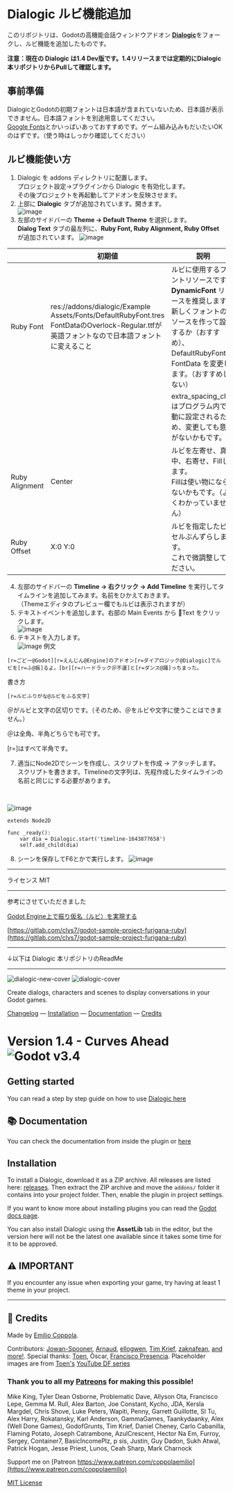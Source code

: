 # Dialogic ルビ機能追加

このリポジトリは、Godotの高機能会話ウィンドウアドオン [**Dialogic**](https://github.com/coppolaemilio/dialogic/)をフォークし、ルビ機能を追加したものです。

**注意：現在の Dialogic は1.4 Dev版です。1.4リリースまでは定期的にDialogic本リポジトリからPullして確認します。**

## 事前準備

DialogicとGodotの初期フォントは日本語が含まれていないため、日本語が表示できません。日本語フォントを別途用意してください。<br>
[Google Fonts](https://fonts.google.com/?subset=japanese)とかいっぱいあっておすすめです。ゲーム組み込みもだいたいOKのはずです。（使う時はしっかり確認してください）

## ルビ機能使い方

1. Dialogic を addons ディレクトリに配置します。<br>プロジェクト設定→プラグインから Dialogic を有効化します。<br>その後プロジェクトを再起動してアドオンを反映させます。
2. 上部に **Dialogic** タブが追加されています。開きます。  
![image](https://user-images.githubusercontent.com/32963227/152312398-48a0e347-d33f-4db1-b04b-60c854aa2160.png)
3. 左部のサイドバーの **Theme → Default Theme** を選択します。  
**Dialog Text** タブの最左列に、**Ruby Font, Ruby Alignment, Ruby Offset** が追加されています。
![image](https://user-images.githubusercontent.com/32963227/152312824-65ce8e5c-5381-41ef-ab12-144c965c8a1b.png)

|   |初期値|説明|
|---|---|---|
|Ruby Font|res://addons/dialogic/Example Assets/Fonts/DefaultRubyFont.tres<br>FontDataのOverlock-Regular.ttfが英語フォントなので日本語フォントに変えること|ルビに使用するフォントリソースです。**DynamicFont** リソースを推奨します。<br>新しくフォントのリソースを作って設定するか（おすすめ）、 DefaultRubyFont の FontData を変更します。（おすすめしない）|
|   |   |extra_spacing_charはプログラム内で自動に設定されるため、変更しても意味がないかもです。|
|Ruby Alignment|Center|ルビを左寄せ、真ん中、右寄せ、Fillします。<br>Fillは使い物にならないかもです。（よくわかっていません）|
|Ruby Offset|X:0 Y:0|ルビを指定したピクセルぶんずらします。<br>これで微調整してください。|
4. 左部のサイドバーの **Timeline → 右クリック → Add Timeline** を実行してタイムラインを追加してみます。名前をひかえておきます。  
（Themeエディタのプレビュー欄でもルビは表示されますが）
5. テキストイベントを追加します。右部の Main Events から 💬Text をクリックします。<br>
![image](https://user-images.githubusercontent.com/32963227/152315392-7176aa39-a7b7-4da5-9b80-6f851a9d316e.png)
6. テキストを入力します。<br>
![image](https://user-images.githubusercontent.com/32963227/152315472-4b6a26db-c8b6-4ae4-a177-489e469380db.png)
例文
```
[r=ごどー@Godot][r=えんじん@Engine]のアドオン[r=ダイアロジック@Dialogic]でルビを[r=ふ@振]るよ。[br][r=ハードラック＠不運]と[r=ダンス@踊]っちまった。
```
書き方
```
[r=ルビふりがな@ルビをふる文字]
```

＠がルビと文字の区切りです。（そのため、＠をルビや文字に使うことはできません。）

＠は全角、半角どちらでも可です。

[r=]はすべて半角です。

7. 適当にNode2Dでシーンを作成し、スクリプトを作成 → アタッチします。  
スクリプトを書きます。Timelineの文字列は、先程作成したタイムラインの名前と同じにする必要があります。
<br>

![image](https://user-images.githubusercontent.com/32963227/152316501-039f46cc-cc0f-460a-af9c-8cf5ce7e6ed6.png)


```gdscript
extends Node2D

func _ready():
	var dia = Dialogic.start('timeline-1643877658')
	self.add_child(dia)
```

8. シーンを保存してF6とかで実行します。
![image](https://user-images.githubusercontent.com/32963227/152316989-5e220330-9fb5-4bf5-b808-338f1fa79540.png)

---
ライセンス
MIT

---

参考にさせていただきました

[Godot Engine上で振り仮名（ルビ）を実現する](https://www.clvs7.com/blog/2020/09/24/implementing-furigana-ruby-on-godot/)

[https://gitlab.com/clvs7/godot-sample-project-furigana-ruby](https://gitlab.com/clvs7/godot-sample-project-furigana-ruby)

---

↓以下は Dialogic 本リポジトリのReadMe

---

![dialogic-new-cover](https://user-images.githubusercontent.com/2206700/152978050-9e9f837d-1c2f-4281-b76d-67900c829534.png)
![dialogic-cover](https://user-images.githubusercontent.com/2206700/156223574-5052c607-408e-4143-80b5-c4aed1cf29a2.png)

Create dialogs, characters and scenes to display conversations in your Godot games. 

[Changelog](https://github.com/coppolaemilio/dialogic/blob/main/addons/dialogic/Documentation/Content/Changelog.md) — 
[Installation](#installation) — 
[Documentation](https://github.com/coppolaemilio/dialogic/blob/main/addons/dialogic/Documentation/Content/Welcome.md) — 
[Credits](#credits)



# Version 1.4 - Curves Ahead  ![Godot v3.4](https://img.shields.io/badge/godot-v3.4-%23478cbf)

## Getting started

You can read a step by step guide on how to use [Dialogic here](https://github.com/coppolaemilio/dialogic/blob/main/addons/dialogic/Documentation/Content/Tutorials/BeginnersGuideStepByStep.md)

## 📚 Documentation
You can check the documentation from inside the plugin or [here](https://github.com/coppolaemilio/dialogic/blob/main/addons/dialogic/Documentation/Content/Welcome.md)

## Installation

To install a Dialogic, download it as a ZIP archive. All releases are listed here: [releases](https://github.com/coppolaemilio/dialogic/releases). Then extract the ZIP archive and move the `addons/` folder it contains into your project folder. Then, enable the plugin in project settings.

If you want to know more about installing plugins you can read the [Godot docs page](https://docs.godotengine.org/en/stable/tutorials/plugins/editor/installing_plugins.html).

You can also install Dialogic using the **AssetLib** tab in the editor, but the version here will not be the latest one available since it takes some time for it to be approved.

## ⚠ IMPORTANT
If you encounter any issue when exporting your game, try having at least 1 theme in your project.

---

## 📃 Credits
Made by [Emilio Coppola](https://github.com/coppolaemilio).

Contributors: [Jowan-Spooner](https://github.com/Jowan-Spooner), [Arnaud](https://github.com/arnaudvergnet), [ellogwen](https://github.com/ellogwen), [Tim Krief](https://github.com/timkrief), [zaknafean](https://github.com/zaknafean), [and more!](https://github.com/coppolaemilio/dialogic/graphs/contributors). Special thanks: [Toen](https://twitter.com/ToenAndreMC), Òscar, [Francisco Presencia](https://francisco.io/). Placeholder images are from [Toen's](https://toen.world/) [YouTube DF series](https://www.youtube.com/watch?v=B1ggwiat7PM)

### Thank you to all my [Patreons](https://www.patreon.com/coppolaemilio) for making this possible!

Mike King,
Tyler Dean Osborne,
Problematic Dave,
Allyson Ota,
Francisco Lepe,
Gemma M. Rull,
Alex Barton,
Joe Constant,
Kycho,
JDA,
Kersla Margdel,
Chris Shove,
Luke Peters,
Wapiti,
Penny,
Garrett Guillotte,
Sl Tu,
Alex Harry,
Rokatansky,
Karl Anderson,
GammaGames,
Taankydaanky,
Alex (Well Done Games),
GodofGrunts,
Tim Krief,
Daniel Cheney,
Carlo Cabanilla,
Flaming Potato,
Joseph Catrambone,
AzulCrescent,
Hector Na Em,
Furroy,
Sergey,
Container7,
BasicIncomePlz,
p sis,
Justin,
Guy Dadon,
Sukh Atwal,
Patrick Hogan,
Jesse Priest,
Lunos,
Ceah Sharp,
Mark Charnock



Support me on [Patreon https://www.patreon.com/coppolaemilio](https://www.patreon.com/coppolaemilio)

[MIT License](https://github.com/coppolaemilio/dialogic/blob/main/LICENSE)
